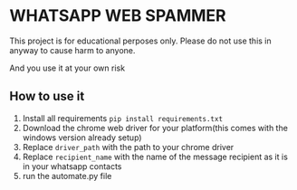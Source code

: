 # WHATSAPP WEB SPAMMER 
This project is for educational perposes only. Please do not use this in anyway to cause harm to anyone.

And you use it at your own risk

## How to use it
1. Install all requirements `pip install requirements.txt`
2. Download the chrome web driver for your platform(this comes with the windows version already setup)
3. Replace `driver_path` with the path to your chrome driver
4. Replace `recipient_name` with the name of the message recipient as it is in your whatsapp contacts
5. run the automate.py file
